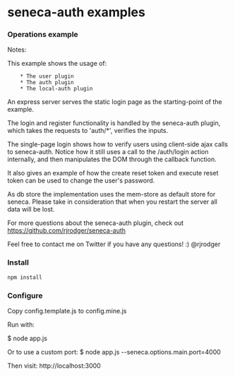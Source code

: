 seneca-auth examples
====================

### Operations example

Notes:

This example shows the usage of:

		* The user plugin
		* The auth plugin
		* The local-auth plugin

An express server serves the static login page as the starting-point
of the example.

The login and register functionality is handled by the seneca-auth
plugin, which takes the requests to 'auth/*', verifies the inputs.

The single-page login shows how to verify users using client-side ajax calls
to seneca-auth.  Notice how it still uses a call to the /auth/login action 
internally, and then manipulates the DOM through the callback function.

It also gives an example of how the create reset token and execute reset token can be used to change the user's password.

As db store the implementation uses the mem-store as default store for seneca. Please take in consideration
that when you restart the server all data will be lost.

For more questions about the seneca-auth plugin, check out
https://github.com/rjrodger/seneca-auth

Feel free to contact me on Twitter if you have any questions! :) @rjrodger


### Install

```sh
npm install
```

### Configure

Copy config.template.js to config.mine.js

Run with:

$ node app.js

Or to use a custom port:
$ node app.js --seneca.options.main.port=4000

Then visit:
http://localhost:3000



